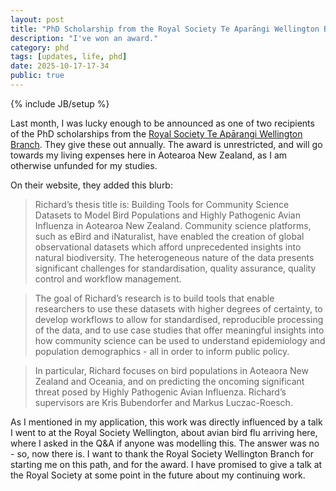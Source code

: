 ```yaml
---
layout: post
title: "PhD Scholarship from the Royal Society Te Aparāngi Wellington Branch"
description: "I've won an award."
category: phd
tags: [updates, life, phd]
date: 2025-10-17-17-34
public: true
---
```

{% include JB/setup %}

Last month, I was lucky enough to be announced as one of two recipients of the PhD scholarships from the [Royal Society Te Apārangi Wellington Branch](https://www.royalsocietyofnewzealandwellingtonbranch.org/). They give these out annually. The award is unrestricted, and will go towards my living expenses here in Aotearoa New Zealand, as I am otherwise unfunded for my studies. 

On their website, they added this blurb: 

> Richard’s thesis title is: Building Tools for Community Science Datasets to Model Bird Populations and Highly Pathogenic Avian Influenza in Aotearoa New Zealand. Community science platforms, such as eBird and iNaturalist, have enabled the creation of global observational datasets which afford unprecedented insights into natural biodiversity. The heterogeneous nature of the data presents significant challenges for standardisation, quality assurance, quality control and workflow management. 

> The goal of Richard’s research is to build tools that enable researchers to use these datasets with higher degrees of certainty, to develop workflows to allow for standardised, reproducible processing of the data, and to use case studies that offer meaningful insights into how community science can be used to understand epidemiology and population demographics - all in order to inform public policy. 

> In particular, Richard focuses on bird populations in Aoteaora New Zealand and Oceania, and on predicting the oncoming significant threat posed by Highly Pathogenic Avian Influenza. Richard’s supervisors are Kris Bubendorfer and Markus Luczac-Roesch.

As I mentioned in my application, this work was directly influenced by a talk I went to at the Royal Society Wellington, about avian bird flu arriving here, where I asked in the Q&A if anyone was modelling this. The answer was no - so, now there is. I want to thank the Royal Society Wellington Branch for starting me on this path, and for the award. I have promised to give a talk at the Royal Society at some point in the future about my continuing work.